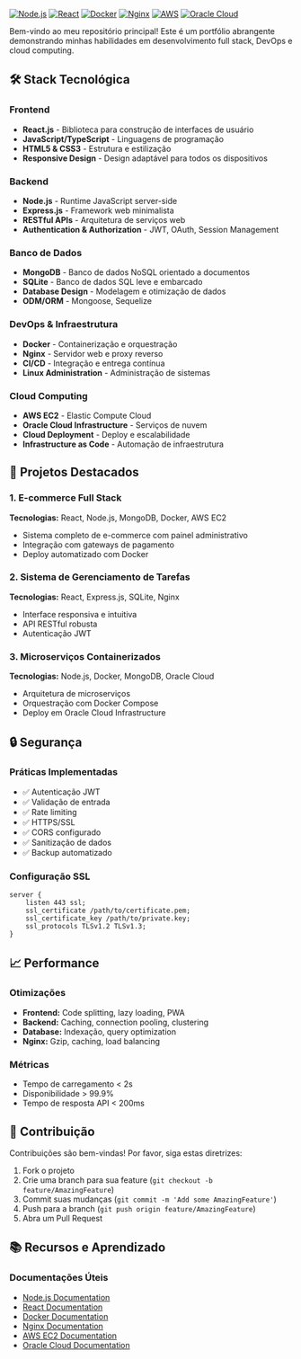 
[![Node.js](https://img.shields.io/badge/Node.js-339933?style=for-the-badge&logo=nodedotjs&logoColor=white)](https://nodejs.org/)
[![React](https://img.shields.io/badge/React-20232A?style=for-the-badge&logo=react&logoColor=61DAFB)](https://reactjs.org/)
[![Docker](https://img.shields.io/badge/Docker-2496ED?style=for-the-badge&logo=docker&logoColor=white)](https://www.docker.com/)
[![Nginx](https://img.shields.io/badge/Nginx-009639?style=for-the-badge&logo=nginx&logoColor=white)](https://nginx.org/)
[![AWS](https://img.shields.io/badge/AWS-232F3E?style=for-the-badge&logo=amazon-aws&logoColor=white)](https://aws.amazon.com/)
[![Oracle Cloud](https://img.shields.io/badge/Oracle%20Cloud-F80000?style=for-the-badge&logo=oracle&logoColor=white)](https://www.oracle.com/cloud/)

Bem-vindo ao meu repositório principal! Este é um portfólio abrangente demonstrando minhas habilidades em desenvolvimento full stack, DevOps e cloud computing.

## 🛠️ Stack Tecnológica

### Frontend
- **React.js** - Biblioteca para construção de interfaces de usuário
- **JavaScript/TypeScript** - Linguagens de programação
- **HTML5 & CSS3** - Estrutura e estilização
- **Responsive Design** - Design adaptável para todos os dispositivos

### Backend
- **Node.js** - Runtime JavaScript server-side
- **Express.js** - Framework web minimalista
- **RESTful APIs** - Arquitetura de serviços web
- **Authentication & Authorization** - JWT, OAuth, Session Management

### Banco de Dados
- **MongoDB** - Banco de dados NoSQL orientado a documentos
- **SQLite** - Banco de dados SQL leve e embarcado
- **Database Design** - Modelagem e otimização de dados
- **ODM/ORM** - Mongoose, Sequelize

### DevOps & Infraestrutura
- **Docker** - Containerização e orquestração
- **Nginx** - Servidor web e proxy reverso
- **CI/CD** - Integração e entrega contínua
- **Linux Administration** - Administração de sistemas

### Cloud Computing
- **AWS EC2** - Elastic Compute Cloud
- **Oracle Cloud Infrastructure** - Serviços de nuvem
- **Cloud Deployment** - Deploy e escalabilidade
- **Infrastructure as Code** - Automação de infraestrutura

## 🚀 Projetos Destacados

### 1. E-commerce Full Stack
**Tecnologias:** React, Node.js, MongoDB, Docker, AWS EC2
- Sistema completo de e-commerce com painel administrativo
- Integração com gateways de pagamento
- Deploy automatizado com Docker

### 2. Sistema de Gerenciamento de Tarefas
**Tecnologias:** React, Express.js, SQLite, Nginx
- Interface responsiva e intuitiva
- API RESTful robusta
- Autenticação JWT

### 3. Microserviços Containerizados
**Tecnologias:** Node.js, Docker, MongoDB, Oracle Cloud
- Arquitetura de microserviços
- Orquestração com Docker Compose
- Deploy em Oracle Cloud Infrastructure

## 🔒 Segurança

### Práticas Implementadas
- ✅ Autenticação JWT
- ✅ Validação de entrada
- ✅ Rate limiting
- ✅ HTTPS/SSL
- ✅ CORS configurado
- ✅ Sanitização de dados
- ✅ Backup automatizado

### Configuração SSL
```nginx
server {
    listen 443 ssl;
    ssl_certificate /path/to/certificate.pem;
    ssl_certificate_key /path/to/private.key;
    ssl_protocols TLSv1.2 TLSv1.3;
}
```

## 📈 Performance

### Otimizações
- **Frontend:** Code splitting, lazy loading, PWA
- **Backend:** Caching, connection pooling, clustering
- **Database:** Indexação, query optimization
- **Nginx:** Gzip, caching, load balancing

### Métricas
- Tempo de carregamento < 2s
- Disponibilidade > 99.9%
- Tempo de resposta API < 200ms

## 🤝 Contribuição

Contribuições são bem-vindas! Por favor, siga estas diretrizes:

1. Fork o projeto
2. Crie uma branch para sua feature (`git checkout -b feature/AmazingFeature`)
3. Commit suas mudanças (`git commit -m 'Add some AmazingFeature'`)
4. Push para a branch (`git push origin feature/AmazingFeature`)
5. Abra um Pull Request

## 📚 Recursos e Aprendizado

### Documentações Úteis
- [Node.js Documentation](https://nodejs.org/docs/)
- [React Documentation](https://reactjs.org/docs/)
- [Docker Documentation](https://docs.docker.com/)
- [Nginx Documentation](https://nginx.org/en/docs/)
- [AWS EC2 Documentation](https://docs.aws.amazon.com/ec2/)
- [Oracle Cloud Documentation](https://docs.oracle.com/cloud/)
